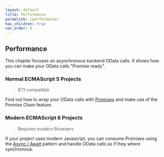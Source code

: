 ```yaml
---
layout: default
title: Performance
permalink: /performance/
has_children: true
nav_order: 6
---
```


## Performance

This chapter focuses on asynchronous backend OData calls. It shows how you can make your OData calls "Promise ready".

### Normal ECMAScript 5 Projects

> IE11 compatible

Find out how to wrap your OData calls with [Promises](https://developer.mozilla.org/en-US/docs/Learn/JavaScript/Asynchronous/Promises) and make use of the Promise Chain feature.

### Modern ECMAScript 6 Projects

> Requires modern Browsers

If your project uses modern Javascript, you can consume Promises using the [Async / Await](https://developer.mozilla.org/en-US/docs/Learn/JavaScript/Asynchronous/Async_await) pattern and handle OData calls as if they where synchronous.

